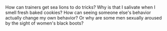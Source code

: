 How can trainers get sea lions to do tricks? Why is that I salivate when I
smell fresh baked cookies? How can seeing someone else's behavior actually
change my own behavior? Or why are some men sexually aroused by the sight of
women's black boots?
